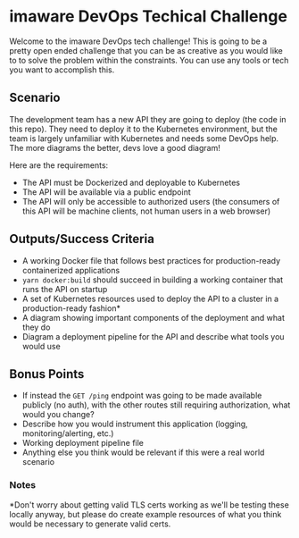 # imaware DevOps Techical Challenge

Welcome to the imaware DevOps tech challenge! This is going to be a pretty open ended challenge that you can be as creative as you would like to to solve the problem within the constraints. You can use any tools or tech you want to accomplish this.

## Scenario

The development team has a new API they are going to deploy (the code in this repo). They need to deploy it to the Kubernetes environment, but the team is largely unfamiliar with Kubernetes and needs some DevOps help. The more diagrams the better, devs love a good diagram!

Here are the requirements:
- The API must be Dockerized and deployable to Kubernetes
- The API will be available via a public endpoint
- The API will only be accessible to authorized users (the consumers of this API will be machine clients, not human users in a web browser)

## Outputs/Success Criteria
- A working Docker file that follows best practices for production-ready containerized applications
- `yarn docker:build` should succeed in building a working container that runs the API on startup
- A set of Kubernetes resources used to deploy the API to a cluster in a production-ready fashion*
- A diagram showing important components of the deployment and what they do
- Diagram a deployment pipeline for the API and describe what tools you would use

## Bonus Points
- If instead the `GET /ping` endpoint was going to be made available publicly (no auth), with the other routes still requiring authorization, what would you change?
- Describe how you would instrument this application (logging, monitoring/alerting, etc.)
- Working deployment pipeline file
- Anything else you think would be relevant if this were a real world scenario

### Notes
*Don't worry about getting valid TLS certs working as we'll be testing these locally anyway, but please do create example resources of what you think would be necessary to generate valid certs.
